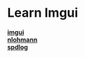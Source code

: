 # Learn Imgui
[**imgui**](https://github.com/ocornut/imgui)   
[**nlohmann**](https://github.com/nlohmann/json)   
[**spdlog**](https://github.com/gabime/spdlog)
